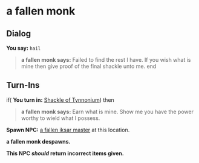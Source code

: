 # a fallen monk

## Dialog

**You say:** `hail`



>**a fallen monk says:** Failed to find the rest I have. If you wish what is mine then give proof of the final shackle unto me.
end

## Turn-Ins



if( **You turn in:** [Shackle of Tynnonium](/item/4199)) then


>**a fallen monk says:** Earn what is mine. Show me you have the power worthy to wield what I possess.


**Spawn NPC:**  [a fallen iksar master](/npc/89183) at this location.


**a fallen monk despawns.**

**This NPC *should* return incorrect items given.**







